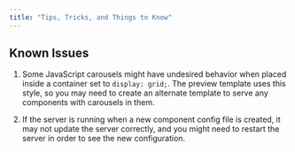 ```yaml
---
title: "Tips, Tricks, and Things to Know"
---
```


## Known Issues

1. Some JavaScript carousels might have undesired behavior when placed inside a container set to `display: grid;`. The preview template uses this style, so you may need to create an alternate template to serve any components with carousels in them.

2. If the server is running when a new component config file is created, it may not update the server correctly, and you might need to restart the server in order to see the new configuration.